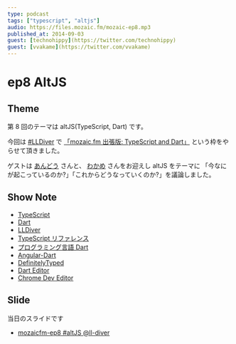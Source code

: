 ```yaml
---
type: podcast
tags: ["typescript", "altjs"]
audio: https://files.mozaic.fm/mozaic-ep8.mp3
published_at: 2014-09-03
guest: [technohippy](https://twitter.com/technohippy)
guest: [vvakame](https://twitter.com/vvakame)
---
```


# ep8 AltJS

## Theme

第 8 回のテーマは altJS(TypeScript, Dart) です。

今回は [#LLDiver](http://ll.jus.or.jp/2014/) で [「mozaic.fm 出張版: TypeScript and Dart」](http://ll.jus.or.jp/2014/program%23mozaic.fm) という枠をやらせて頂きました。

ゲストは [あんどう](https://twitter.com/technohippy) さんと、 [わかめ](https://twitter.com/vvakame) さんをお迎えし altJS をテーマに 「今なにが起こっているのか?」「これからどうなっていくのか?」を議論しました。

## Show Note

- [TypeScript](http://www.typescriptlang.org/)
- [Dart](https://www.dartlang.org/)
- [LLDiver](http://ll.jus.or.jp/2014/)
- [TypeScript リファレンス](http://tatsu-zine.com/books/typescript-reference)
- [プログラミング言語 Dart](http://ascii.asciimw.jp/books/books/detail/978-4-04-891511-3.shtml)
- [Angular-Dart](https://angulardart.org/)
- [DefinitelyTyped](https://github.com/borisyankov/DefinitelyTyped)
- [Dart Editor](https://www.dartlang.org/tools/editor/)
- [Chrome Dev Editor](https://github.com/dart-lang/chromedeveditor)

## Slide

当日のスライドです

- [mozaicfm-ep8 #altJS @ll-diver](http://www.slideshare.net/Jxck/mozaicfm-ep8alt-jslldiver)
